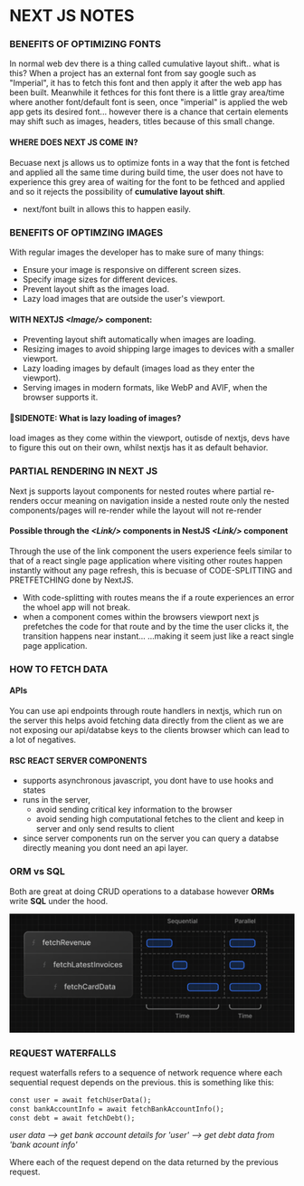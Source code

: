 # NEXT JS NOTES

### BENEFITS OF OPTIMIZING FONTS
In normal web dev there is a thing called <a>cumulative layout shift</a>..  what is this?
When a project has an external font from say google such as "Imperial", it has to fetch this font and then apply it after the web app has been built.
Meanwhile it fethces for this font there is a little gray area/time where another font/default font is seen, once "imperial" is applied the web app gets its desired font...
however there is a chance that certain elements may shift such as images, headers, titles because of this small change.
#### WHERE DOES NEXT JS COME IN?
Becuase next js allows us to optimize fonts in a way that the font is fetched and applied all the same time during build time, the user does not have to experience
this grey area of waiting for the font to be fethced and applied and so it rejects the possibility of __cumulative layout shift__.
 - next/font built in allows this to happen easily.

### BENEFITS OF OPTIMZING IMAGES 
With regular images the developer has to make sure of many things:
- Ensure your image is responsive on different screen sizes.
- Specify image sizes for different devices.
- Prevent layout shift as the images load.
- Lazy load images that are outside the user's viewport.

#### WITH NEXTJS _\<Image/>_ component:
- Preventing layout shift automatically when images are loading.
- Resizing images to avoid shipping large images to devices with a smaller viewport.
- Lazy loading images by default (images load as they enter the viewport).
- Serving images in modern formats, like WebP and AVIF, when the browser supports it.

#### 🧐SIDENOTE: What is lazy loading of images?
load images as they come within the viewport, outisde of nextjs, devs have to figure this out on their own, whilst nextjs has it as default behavior.

### PARTIAL RENDERING IN NEXT JS
Next js supports layout components for nested routes where partial re-renders occur meaning on navigation inside a nested route only the nested components/pages will re-render while the layout will not re-render
#### Possible through the _\<Link/>_ components in NestJS _\<Link/>_  component
Through the use of the link component the users experience feels similar to that of a react single page application where visiting other routes happen instantly without any page refresh, this is becuase of CODE-SPLITTING and PRETFETCHING done by NextJS.
- With code-splitting with routes means the if a route experiences an error the whoel app will not break.
- when a <Link/> component comes within the browsers viewport next js prefetches the code for that route and by the time the user clicks it, the transition happens near instant...
...making it seem just like a react single page application.

### HOW TO FETCH DATA
#### APIs
You can use api endpoints through route handlers in nextjs, which run on the server
this helps avoid fetching data directly from the client as we are not exposing our api/databse keys to the clients browser which can lead to a lot of negatives.

#### RSC REACT SERVER COMPONENTS

- supports asynchronous javascript, you dont have to use hooks and states
- runs in the server,
        <ul>
        <li> avoid sending critical key information to the browser</li>
        <li> avoid sending high computational fetches to the client and keep in server and only send results to client</li>
        </ul>
- since server components run on the server you can query a databse directly meaning you dont need an api layer.

### ORM vs SQL
Both are great at doing CRUD operations to a database however __ORMs__ write __SQL__ under the hood.

![alt text](image.png)

### REQUEST WATERFALLS
request waterfalls refers to a sequence of network requence where each sequential request depends on the previous.
this is something like this:

    const user = await fetchUserData();
    const bankAccountInfo = await fetchBankAccountInfo();
    const debt = await fetchDebt();
_user data --> get bank account details for 'user' --> get debt data from 'bank acount info'_

Where each of the request depend on the data returned by the previous request.






